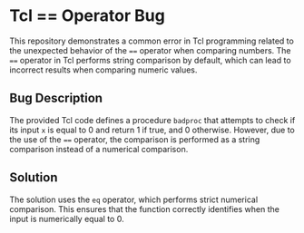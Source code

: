 # Tcl == Operator Bug

This repository demonstrates a common error in Tcl programming related to the unexpected behavior of the `==` operator when comparing numbers.  The `==` operator in Tcl performs string comparison by default, which can lead to incorrect results when comparing numeric values.

## Bug Description
The provided Tcl code defines a procedure `badproc` that attempts to check if its input `x` is equal to 0 and return 1 if true, and 0 otherwise. However, due to the use of the `==` operator, the comparison is performed as a string comparison instead of a numerical comparison.

## Solution
The solution uses the `eq` operator, which performs strict numerical comparison. This ensures that the function correctly identifies when the input is numerically equal to 0.